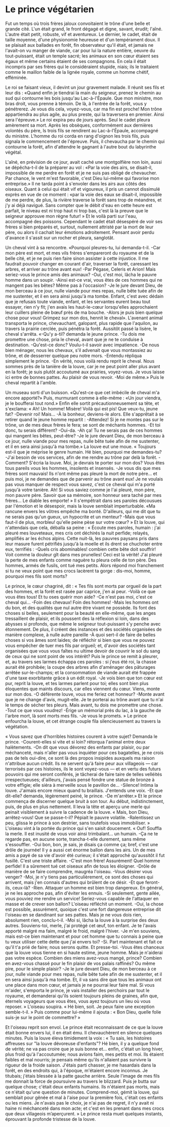# Le prince végétarien

Fut un temps où trois frères jaloux convoitaient le trône d'une belle et grande cité.
L'un était grand, le front dégagé et digne, savant, érudit; l'aîné.
L'autre était petit, robuste, vif et aventureux.
Le dernier, le cadet, était de taille moyenne, d'une physionomie heureuse et d'un tempérament doux.
Il se plaisait aux ballades en forêt, fin observateur qu'il était, et jamais ne l'avait-on vu manger de viande, car pour lui la nature entière, oeuvre du tout-puissant, était un temple sacré; les animaux en son cœur étaient ses égaux et même certains étaient de ses compagnons.
En cela il était incompris par ses frères qui le considéraient stupide, niais; ils le traitaient comme le maillon faible de la lignée royale, comme un homme chétif, efféminée.

Le roi se faisant vieux, il devint un jour gravement malade.
Il réunit ses fils et leur dis : «Quand enfin je tiendrai la main du seigneur, prenez le chemin au sud qui contourne les bois jusqu'au Lac-à-l'Épaule.
Que mon ministre, mon bras droit, vous prenne à témoin.
De là, à l'entrée de la forêt, vous y pénétrerez.
Je vous dis cela, voyez-vous, car ma fin est proche!
Mon trône appartiendra au plus agile, au plus preste, qui la traversera en premier.
Ainsi sera l'épreuve.»
Le roi expira peu de jours après.
Seul le cadet pleura amèrement sa mort.
Après les obsèques, conformément aux dernières volontés du père, ls trois fils se rendirent au Lac-à-l'Épaule, accompagné du ministre.
L'homme du roi corda en rang d'oignon les trois fils, puis signala le commencement de l'épreuve.
Puis, il chevaucha par le chemin qui contourne la forêt, afin d'attendre le gagnant à l'autre bout du labyrinthe végétal.

L'aîné, en prévision de ce jour, avait caché une montgolfière non loin, aussi se dépêcha-t-il de la préparer au vol : «Par la voie des airs, se disait-il, impossible de me perdre en forêt et je ne suis pas obligé de chevaucher.
Par chance, le vent m'est favorable, c'est Dieu lui-même qui favorise mon entreprise.»
Il ne tarda point à s'envoler dans les airs aux côtés des oiseaux.
Quant à celui qui était vif et vigoureux, il pris un cannot dissimulé exprès en vue de ce moment : «par la voie des eaux se disait-il, impossible de me perdre, de plus, la rivière traverse la forêt sans trop de méandres, et j'y ai déjà navigué.
Sans compter que le débit d'eau en cette heure est parfait, le niveau est ni trop haut ni trop bas, c'est là la preuve que le seigneur approuve mon règne futur! »
Et le voilà parti sur l'eau, accompagné des poissons.
Cependant le cadet était désespéré de voir ses frères si bien préparés et, surtout, nullement attristé par la mort de leur père, ou alors il cachait leur émotions adroitement.
Pensant avoir perdu d'avance il s'assit sur un rocher et pleura, sanglotât.

Un cheval vint à sa rencontre.
«Pourquoi pleures-tu, lui demanda-t-il.
-Car mon père est mort, et mes vils frères s'empareront du royaume et de la belle cité, et je ne puis rien faire sinon assister à cette injustice.
  Il me faudrait pouvoir changer en courant d'air, traverser la forêt, caressant les arbres, et arriver au trône avant eux!
-Par Pégase, Celeris et Arion! Mais seriez-vous le prince amis des animaux?
-Oui, c'est moi, lâcha le pauvre homme dans un soupir.
-Ainsi est-ce vrai, vous êtes de ces hommes qui ne mangent pas les bêtes? Même pas à l'occasion?
-Je le jure devant Dieu, de mon berceau à ce jour, nulle viande pour mes repas, nulle bête tuée afin de me sustenter, et il en sera ainsi jusqu'à ma tombe.
Enfant, c'est avec dédain que je refusais toute viande, enfant, et les servantes eurent beau tout essayer, rien n'y fit; j'en avais les haut-le-cœur lorsqu'elles approchaient leur cuillers pleine de bœuf près de ma bouche.
-Alors je puis bien quelque chose pour vous! Grimpez sur mon dos, hennit le cheval».
L'avenant animal transporta le prince, chevauchant, galopant, plus rapide que l'aquilon, au travers la prairie cerclée, puis pénétra la forêt.
Aussitôt passé la lisère, le cheval s'arrêta.
«-Qu'y a-til? demanda le jeune prince.
-Tu dois me promettre une chose, pria le cheval, avant que je ne te conduise à destination.
-Qu'est-ce donc? Voulu-t-il savoir avec impatience.
-De nous bien ménager, nous les chevaux, s'il advenait que vous montassiez au trône, et de desserrer quelque peu notre mors.
-Entendu répliqua simplement le prince.
-En vérité, nous voilà rendu reprit le cheval.
Nous sommes près de la tanière de la louve, car je ne peut point aller plus avant en la forêt; je suis plutôt accoutumé aux prairies, voyez-vous.
Je vous laisse ici entre de bonnes pattes.
Au plaisir de vous revoir.
-Moi de même.»
Puis le cheval repartit à l'amble.

 Un museau sorti d'un buisson.
«Qu'est-ce que cet imbécile de cheval m'a encore apporté?»
Puis, murmurant comme à elle-même :
«Un jour viendra, je le boufferai tout rond.»
Enfin elle sortit précautionneusement sa tête, et s'exclama:
« Ah! Un homme! Misère! Voilà qui est pis! Que veux-tu, jeune fat?
-Devenir roi! Mais…
-À la bonheur, deviens-le alors.
Elle s'apprêtait à se retirer quand le jeune homme repartit :
-Attendez! Si je ne montes pas sur le trône, un de mes deux frères le fera; se sont de méchants hommes.
-Et toi donc, tu serais différent?
-Oui-da.
-Ah ça! Tu ne serais pas de ces hommes qui mangent les bêtes, peut-être?
-Je le jure devant Dieu, de mon berceau à ce jour, nulle viande pour mes repas, nulle bête tuée afin de me sustenter, et il en sera ainsi jusqu'à ma tombe.»
La louve eut une moue.
« Toujours est-il que je méprise le genre humain. Hé bien, pourquoi me demandes-tu?
-J'ai besoin de vos services, afin de me rendre au trône par delà la forêt.
-Comment? S'écria la louve.
Moi, je devrais te porter sur mon dos?
Vous êtes tous pareils vous les hommes, insolents et insensés.
-Je vous dis que mes frères sont mauvais!
Ils n'ont même pas pleuré la mort de notre père… et puis moi, je ne demandes que de parvenir au trône avant eux!
Je ne voulais pas vous manquer de respect vous savez, c'est ce cheval qui m'a porté jusqu'à votre tanière.
Ah! Si vous saviez comme je l'ai pleuré, mon père, mon pauvre père.
Savoir que sa mémoire, son honneur sera taché par mes frères… Le diable les emporte! »
Il s'empêtrait dans ses paroles décousues par l'émotion et le désespoir, mais la louve semblait imperturbable.
«Ma rancune envers les vôtres empêche ma bonté.
D'ailleurs, qui me dit que tu ne serais pas qu'un gueux, un hypocrite et un menteur?
-Mais que vous faut-il de plus, morbleu! qu'elle peine pèse sur votre cœur? »
Et la louve, qui n'attendais que cela, déballa sa peine :
« Écoute mes paroles, humain : j'ai pleuré mes louveteaux, mes cris ont déchirés la nuit perfide; relayés, amplifiés ar les échos alpins.
Cette nuit-là, les pauvres paysans pris dans leur masure furent pétrifiés jusqu'à la moelle et ils drent se chuchoter entre eux, terrifiés :
-Quels cris abominables! combien cette bête doit souffrir!
Voit comme la douleur gît dans mes prunelles!
Ceci est la vérité! J'ai pleuré la perte de mes enfants comme naguère tu pleura celle de ton père.
Des hommes, armés de fusils, ont tué mes petits.
Alors répond moi franchement si tu ne veux point que mes crocs lacèrent ta gorge : dis-moi, homme, pourquoi mes fils sont morts?
<!--  et pourquoi les tiens (détruisent, défrichent, coupent) les arbres?! -->
Le prince, le cœur chagriné, dit : « Tes fils sont morts par orgueil de la part des hommes, et la forêt est rasée par caprice, j'en ai peur.
-Voilà ce que vous êtes tous! Et tu oses quérir mon aide?
-Ce n'est pas moi, c'est ce cheval qui…
-Foin des chevaux! Foin des hommes!
-Mais les hommes ont du bon, et des qualités que nul autre être vivant ne possède.
Ils font des choses si belles, seulement pour la beauté en elle-même, que les anges tressaillent de plaisir, et ils poussent des la réflexion si loin, dans des abysses si profonds, que même le seigneur tout-puissant s'y penche avec étonnement.
De plus, il créent des instances et des sociétés organisées de manière complexe, à nulle autre pareille <!--rien de comparable en la nature.-->
-À quoi sert-il de faire de belles choses si vos âmes sont laides; de réfléchir si bien que vous ne pouvez vous empêcher de tuer mes fils par orgueil; et, d'avoir des sociétés tant organisées que vous vous faîtes nu ultime devoir de couvrir le sol du sang de ceux qui ne sont point de vos intérêt?
Puis le prince se remit à pleurer, et, au travers ses larmes échappa ces paroles : si j'eus été roi, la chasse aurait été prohibée; la coupe des arbres afin d'aménager des pâturages arrêtée sur-le-champs; et la consommation de viande aurait été frappée d'une taxe exorbitante grâce à un édit royal. <!--(décret, montée fulgurante des prix).-->
-Je vois bien que ton cœur est pur, reprit la louve, et tes larmes parlent pour toi; elles sont bien plus éloquentes que maints discours, car elles viennent du cœur.
  Viens, monte sur mon dos.
-O déférente louve, vous me feriez cet honneur?
-Monte avant que je ne change d'avis, mugit-elle.
Je te porterai au trône avant que tu n'ai le temps de sécher tes pleurs.
Mais avant, tu dois me promettre une chose.
-Tout ce que vous voudrez!
-Érige un mémorial près du lac, à la gauche de l'arbre mort, là sont morts mes fils.
-Je vous le promets. »
Le prince enfourcha la louve, et cet étrange couple fila silencieusement au travers la végétation. <!--(préciser que la louve tue par nécessite).-->

« Vous savez que d'horribles histoires courent à votre sujet? Demanda le prince.
-Courent-elles si vite et si loin? rétorqua l'animal entre deux halètements.
-On dit que vous dévorez des enfants par plaisir, ou par méchanceté, mais n'aller pas vous inquiéter pour ces bagatelles, je ne crois pas de tels oui-dire, ce sont là des propos insipides auxquels ma raison n'attribue aucun crédit.
Ils ne servent qu'à faire peur aux villageois — car terrorisés par ces histoires, ils le sont voyez-vous — et en vertu des futurs pouvoirs qui me seront conférés, je tâcherai de faire taire de telles velléités irrespectueuses; d'ailleurs, j'avais pensé fondre une statue de bronze à votre effigie; elle siéra à merveille sous le pavillon de…
-Silence! Intima la louve.
J'aimais encore mieux quand tu braillais.
J'entends une voix.
-Et que dit-elle? demanda, légèrement peiné, le prince.
-De m'arrêter.»
Et le prince commença de discerner quelque bruit à son tour.
Au début, indistinctement, puis, de plus en plus nettement.
Il leva la tête et aperçu une merle qui peinait visiblement à suivre la cadence de la louve.
« Mais, bon Dieu, arrêtez-vous! Que se passe-t-il? Pépiait le pauvre volatile.
-Ralentissez un peu, glissa le prince à son destrier, sans toutefois vous immobiliser. »
L'oiseau vint à la portée du prince qui s'en saisit doucement.
« Ouf! Souffla la merle. Il est inusité de vous voir ainsi trimbalant… un humain.
-Ça ne te regarde pas, en aucune sorte, trancha-t-elle durement, sans même s'essouffler.
-Oui bon, bon, je sais, je disais ça comme ça; bref, c'est une drôle de journée!
Il y a aussi cet énorme ballon dans les airs.
Un de mes amis a payé de sa vie d'avoir été curieux; il s'était approché qu'aussitôt il fut fusillé.
C'est une triste affaire.
-C'est mon frère! Assurément! Quel homme perfide!
Il a sûrement tué cet oiseaux afin de tous les éloigner.
-Drôle de manière de se faire comprendre, maugréa l'oiseau.
-Vous désirer vous venger?
-Moi, je n'y tiens pas particulièrement, ce sont des choses qui arrivent, mais j'en connais d'autres qui brûlent de ce désir.
-Et que feront-ils, ceux-là?
-Rien. Attaquer un homme est bien trop dangereux.
En général, je ne les approche pas, afin d'éviter les ennuis.
-Si seulement, gente ailée, vous pouviez me rendre un service!
Seriez-vous capable de l'attaquer en masse et de crever son ballon?
L'oiseau réfléchit un moment.
-Oui, la chose est possible, assurément, quoique c'est une fort dangereuse entreprise dit l'oiseau en se dandinant sur ses pattes.
Mais je ne vous dois rien, absolument rien, conclu-t-il.
-Moi si, lâcha la louve à la surprise des deux autres.
Souviens-toi, merle, j'ai protégé cet œuf, ton enfant.
Je te l'avais apporté malgré ma faim, malgré le froid, malgré l'hiver.
-Je m'en souviens, mais est-ce bien maintenant et pour cet homme que tu connais à peine que tu veux utiliser cette dette que j'ai envers toi?
-Si. Part maintenant et fait ce qu'il t'a prié de faire; nous serons quitte. Et presse-toi.
-Vous êtes chanceux que la louve vous tienne en si haute estime, jeune homme.
Mais je n'aiderai pas votre espèce.
Combien des miens avez-vous mangé, prince?
Combien en avez-vous chassé pour le fin plaisir de vos palais raffinés?
Ou même pire, pour le simple plaisir?
-Je le jure devant Dieu, de mon berceau à ce jour, nulle viande pour mes repas, nulle bête tuée afin de me sustenter, et il en sera ainsi jusqu'à ma tombe.
Et, il va sans dire que tous les animaux ont une place dans mon cœur, et jamais je ne pourrai leur faire mal.
Si vous m'aider, s'emporta le prince, je vais installer des perchoirs par tout le royaume, et demanderai qu'ils soient toujours pleins de graines, afin que, éternels voyageurs que vous êtes, vous ayez toujours un lieu où vous reposer. »
L'oiseau soupira.
« Hé bien, soit. Je peux faire une exception semble-t-il. »
Puis comme pour lui-même il ajouta : « Bon Dieu, quelle folie suis-je sur le point de commettre? »

Et l'oiseau reprit son envol.
Le prince était reconnaissant de ce que la louve était bonne envers lui, il en était ému.
Il chevauchèrent en silence quelques minutes.
Puis la louve éleva timidement la voix :
« Tu sais, les histoires affreuses sur "la louve dévoreuse d'enfants"? Hé bien, il y a quelque fond de vérité; ne va pas croire que je suis bonne et… enfin, c'était un long hiver, plus froid qu'à l'accoutumée; nous avions faim, mes petits et moi.
Ils étaient faibles et mal nourris; je pensais même qu'ils n'allaient pas survivre la rigueur de la froide saison.
J'étais parti chasser, je me hasardais dans la forêt, en des endroits qui, à l'époque, m'étaient encore inconnus.
Je titubais; j'étais blessée à la patte gauche arrière.
Seule l'image de mes fils me donnait la force de poursuivre au travers le blizzard.
Puis je butta sur quelque chose; c'était deux enfants humains.
Ils n'étaient pas morts, mais ce n'était qu'une question de minutes.
Comprend-moi, gémit la louve, qui semblait pour gênée et mal à l'aise pour la première fois, c'était ces enfants ou les miens.
Je n'avais pas le choix, je n'ai pas de regret, il n'y avait ni haine ni méchanceté dans mon acte; et c'est en les prenant dans mes crocs que deux villageois m’aperçurent. »
Le prince resta muet quelques instants, éprouvant la profonde tristesse de la louve.

<!--Après le ballon crevé, l’aîné chute mal et meurt. Ensuite un poisson suit la louve, et saute à intervalle afin de demander à la louve pourquoi et porte un humaine etc. etc. Le poisson aussi à une dette envers elle, il part rassembler les siens, chavirer le cannot du dernier frère, qui chute mal et meurt. À ce moment il sont à la sortie de la forêt. Le prince débarque de la louve, puis côte à côte se dirige vers l'orée. Discours de séparation, couronnement du roi. Fin. Retour sur les animaux, la statue, les perchoir, la viande taxée, la pêche interdite.-->
